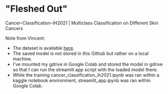 # "Fleshed Out"
Cancer-Classification-IH2021 | Multiclass Classification on Different Skin Cancers

Note from Vincent: 
- The dataset is available [here](https://www.kaggle.com/andrewmvd/isic-2019).
- The saved model is not stored in this Github but rather on a local machine.
- I've mounted my gdrive in Google Colab and stored the model in gdrive so that I can run the streamlit app script with the loaded model there.
- While the training cancer_classification_ih2021.ipynb was ran within a kaggle notebook environment, streamlit_app.ipynb was ran within Google Colab. 
